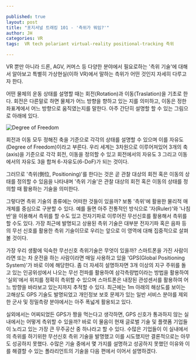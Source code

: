 ```yaml
---

published: true
layout: post
title: "포지셔널 트래킹 101 - '측위가 뭐임?'"
author: JH
categories: VR
tags:  VR tech polariant virtual-reality positional-tracking 측위

---
```


VR 뿐만 아니라 드론, AGV, 커머스 등 다양한 분야에서 필요로하는 '측위 기술'에 대해서 알아보고 특별히 가상현실(이하 VR)에서 말하는 측위가 어떤 것인지 자세히 다루고자 한다.

어떤 물체의 운동 상태를 설명할 때는 회전(Rotation)과 이동(Traslation)을 기초로 한다. 회전은 다른말로 하면 물체가 어느 방향을 향하고 있는 지를 의미하고, 이동은 정한 좌표계에서 어느 방향으로 움직였는지를 말한다. 아주 간단히 설명할 할 수 있는 그림으로 아래에 있다.

![Degree of Freedom]({{site.baseurl}}/images/degree_of_freedom.png)

회전과 이동 모두 정해진 축을 기준으로 각각의 상태를 설명할 수 있으며 이를 자유도(Degree of Freedom)이라고 부른다. 우리 세계는 3차원으로 이루어져있어 3개의 축(axis)을 기준으로 각각 회전, 이동을 정의할 수 있고 회전에서의 자유도 3 그리고 이동에서의 자유도 3을 합쳐 6-자유도(6-DoF)가 되는 것이다.

그러므로 '측위(側位, Positioning)'를 한다는 것은 곧 관찰 대상의 회전 혹은 이동의 상태를 정의할 수 있음을 나타내며 '측위 기술'은 관찰 대상의 회전 혹은 이동의 상태를 정의할 때 활용하는 기술을 의미한다.

그렇다면 측위 기술의 종류에는 어떠한 것들이 있을까? 보통 '측위'에 활용한 물리적 매개체를 중심으로 구분할 수 있다. 예를 들면 아주 전통적인 방식으로 '자(Ruler)'와 '나침반'을 이용해서 측위를 할 수도 있고 전자기파로 이루어진 무선신호를 활용해서 측위를 할 수도 있다. 가장 최근에 발명되고 상용된 측위 기술은 대부분 전자기파 혹은 음파 등의 무선 신호를 활용한 측위 기술이므로 우리는 앞으로 이 영역에 대해 집중적으로 살펴볼 것이다.

가장 우리 생활에 익숙한 무선신호 측위기술은 무엇이 있을까? 스마트폰을 가진 사람이라면 또는 차 운전을 하는 사람이라면 매일 사용하고 있을 'GPS(Global Positioning System)'가 바로 이에 해당한다. 좀 더 자세히 설명하자면 3개 이상의 지구 주위를 돌고 있는 인공위성에서 나오는 무선 전파를 활용하여 삼각측량법이라는 방법을 활용하여 '실외'에서 위치를 정확히 측위할 수 있으며 스마트폰은 내장된 관성센서를 활용하여 어느 방향을 바라보고 있는지까지 추적할 수 있다. 최근에는 1m 아래의 해상도를 보이는 고해상도 GPS 기술도 발명되었고 개인정보 보호 문제가 있는 일반 서비스 분야를 제외한 군사 및 정밀측량 분야에서는 아주 폭넓게 활용되고 있다.

실외에서는 어찌되었든 GPS가 짱을 먹는다고 생각하면, GPS 신호가 통과하지 않는 실내에서는 어떻게 측위할 수 있을까? 바로 이 물음이 현재 글로벌 기술 및 플랫폼 기업들이 노리고 있는 가장 큰 무주공산 중 하나라고 할 수 있다. 수많은 기업들이 이 실내에서의 측위를 하기위한 무선신호 측위 기술을 발명했고 이를 시도했지만 결론적으로는 아무도 성공하지 못했다. 수많은 기술 중에서 몇 가지를 설명하고 성공하지 못했던 이유와 이를 해결할 수 있는 폴라리언트의 기술을 다음 편에서 이어서 설명하겠다.
